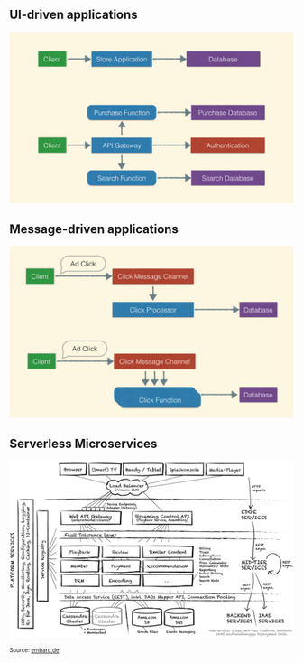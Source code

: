## UI-driven applications
![UI driven](img/server.jpg "UI driven")


## Message-driven applications
![Message driven](img/message.jpg "Message driven")


## Serverless Microservices
![micro-driven](img/microservice.png "Serverless Microservices")
<p style="font-size: 0.7em">Source: <a href="http://www.embarc.de/netflix-architektur-blogserie-teil-2-microservices/">embarc.de</a></p>